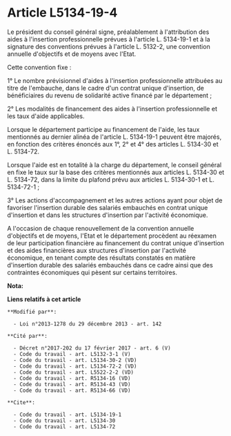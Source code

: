 # Article L5134-19-4

Le président du conseil général signe, préalablement à l'attribution des aides à l'insertion professionnelle prévues à
l'article L. 5134-19-1 et à la signature des conventions prévues à l'article L. 5132-2, une convention annuelle d'objectifs
et de moyens avec l'Etat. 

Cette convention fixe : 

1° Le nombre prévisionnel d'aides à l'insertion professionnelle attribuées au titre de l'embauche, dans le cadre d'un contrat
unique d'insertion, de bénéficiaires du revenu de solidarité active financé par le département ; 

2° Les modalités de financement des aides à l'insertion professionnelle et les taux d'aide applicables. 

Lorsque le département participe au financement de l'aide, les taux mentionnés au dernier alinéa de l'article L. 5134-19-1
peuvent être majorés, en fonction des critères énoncés aux 1°, 2° et 4° des articles L. 5134-30 et L. 5134-72. 

Lorsque l'aide est en totalité à la charge du département, le conseil général en fixe le taux sur la base des critères
mentionnés aux articles L. 5134-30 et L. 5134-72, dans la limite du plafond prévu aux articles L. 5134-30-1 et L.
5134-72-1 ; 

3° Les actions d'accompagnement et les autres actions ayant pour objet de favoriser l'insertion durable des salariés
embauchés en contrat unique d'insertion et dans les structures d'insertion par l'activité économique.

A l'occasion de chaque renouvellement de la convention annuelle d'objectifs et de moyens, l'Etat et le département procèdent
au réexamen de leur participation financière au financement du contrat unique d'insertion et des aides financières aux
structures d'insertion par l'activité économique, en tenant compte des résultats constatés en matière d'insertion durable des
salariés embauchés dans ce cadre ainsi que des contraintes économiques qui pèsent sur certains territoires.

**Nota:**



**Liens relatifs à cet article**

	**Modifié par**:

	  - Loi n°2013-1278 du 29 décembre 2013 - art. 142

	**Cité par**:

	  - Décret n°2017-202 du 17 février 2017 - art. 6 (V)
	  - Code du travail - art. L5132-3-1 (V)
	  - Code du travail - art. L5134-30-2 (VD)
	  - Code du travail - art. L5134-72-2 (VD)
	  - Code du travail - art. L5522-2-2 (VD)
	  - Code du travail - art. R5134-16 (VD)
	  - Code du travail - art. R5134-43 (VD)
	  - Code du travail - art. R5134-66 (VD)

	**Cite**:

	  - Code du travail - art. L5134-19-1
	  - Code du travail - art. L5134-30
	  - Code du travail - art. L5134-72
